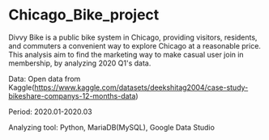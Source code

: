# Chicago_Bike_project

Divvy Bike is a public bike system in Chicago, providing visitors,  residents, and commuters a convenient way to explore Chicago at a reasonable price. This analysis aim to find the marketing way to make casual user join in membership, by analyzing 2020 Q1's data. 

Data: Open data from Kaggle(https://www.kaggle.com/datasets/deekshitag2004/case-study-bikeshare-companys-12-months-data)

Period: 2020.01-2020.03

Analyzing tool: Python, MariaDB(MySQL), Google Data Studio

